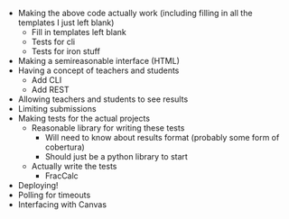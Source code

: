 * Making the above code actually work (including filling in all the templates I just left blank)
  - Fill in templates left blank
  - Tests for cli
  - Tests for iron stuff
* Making a semireasonable interface (HTML)
* Having a concept of teachers and students
  - Add CLI
  - Add REST
* Allowing teachers and students to see results
* Limiting submissions
* Making tests for the actual projects
  - Reasonable library for writing these tests
    - Will need to know about results format (probably some form of cobertura)
    - Should just be a python library to start
  - Actually write the tests
    - FracCalc
* Deploying!
* Polling for timeouts
* Interfacing with Canvas
